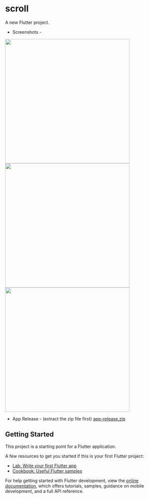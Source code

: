 # scroll

A new Flutter project.

- Screenshots -
<img height="400" src="https://github.com/aakashx58/foodie/assets/106716824/28888207-c852-420c-ac0b-1b8194d72734">
<img height="400" src="https://github.com/aakashx58/foodie/assets/106716824/9ccfaab3-c128-4d01-a631-f3d42aa0575d">
<img height="400" src="https://github.com/aakashx58/foodie/assets/106716824/85d543dc-41ec-458c-ac26-9ed8e8e53bd9">

- App Release - (extract the zip file first)
[app-release.zip](https://github.com/aakashx58/foodie/files/14257991/app-release.zip)


## Getting Started

This project is a starting point for a Flutter application.

A few resources to get you started if this is your first Flutter project:

- [Lab: Write your first Flutter app](https://docs.flutter.dev/get-started/codelab)
- [Cookbook: Useful Flutter samples](https://docs.flutter.dev/cookbook)

For help getting started with Flutter development, view the
[online documentation](https://docs.flutter.dev/), which offers tutorials,
samples, guidance on mobile development, and a full API reference.

